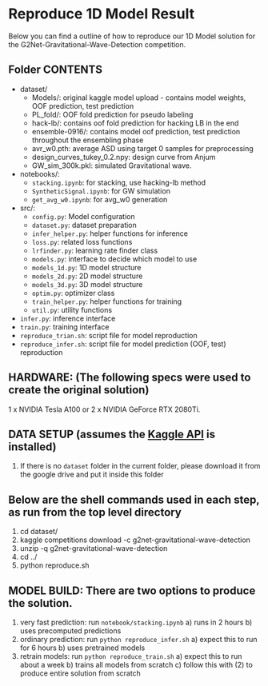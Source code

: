 # Reproduce 1D Model Result

Below you can find a outline of how to reproduce our 1D Model solution for the G2Net-Gravitational-Wave-Detection competition.

## Folder CONTENTS

- dataset/ 
  - Models/: original kaggle model upload - contains model weights, OOF prediction, test prediction
  - PL_fold/: OOF fold prediction for pseudo labeling
  - hack-lb/: contains oof fold prediction for hacking LB in the end
  - ensemble-0916/: contains model oof prediction, test prediction throughout the ensembling phase
  - avr_w0.pth: average ASD using target 0 samples for preprocessing
  - design_curves_tukey_0.2.npy: design curve from Anjum
  - GW_sim_300k.pkl: simulated Gravitational wave.
- notebooks/:
  - `stacking.ipynb`: for stacking, use hacking-lb method
  - `SyntheticSignal.ipynb`: for GW simulation
  - `get_avg_w0.ipynb`: for avg_w0 generation
- src/:
  - `config.py`: Model configuration
  - `dataset.py`: dataset preparation
  - `infer_helper.py`: helper functions for inference
  - `loss.py`: related loss functions
  - `lrfinder.py`: learning rate finder class
  - `models.py`: interface to decide which model to use
  - `models_1d.py`: 1D model structure
  - `models_2d.py`: 2D model structure
  - `models_3d.py`: 3D model structure
  - `optim.py`: optimizer class
  - `train_helper.py`: helper functions for training
  - `util.py`: utility functions
- `infer.py`: inference interface
- `train.py`: training interface
- `reproduce_trian.sh`: script file for model reproduction
- `reproduce_infer.sh`: script file for model prediction (OOF, test) reproduction

## HARDWARE: (The following specs were used to create the original solution)

1 x NVIDIA Tesla A100 or 2 x NVIDIA GeForce RTX 2080Ti.

## DATA SETUP (assumes the [Kaggle API](https://github.com/Kaggle/kaggle-api) is installed)

1. If there is no `dataset` folder in the current folder, please download it from the google drive and put it inside this folder

## Below are the shell commands used in each step, as run from the top level directory

1. cd dataset/
2. kaggle competitions download -c g2net-gravitational-wave-detection
3. unzip -q g2net-gravitational-wave-detection
4. cd ../
5. python reproduce.sh

## MODEL BUILD: There are two options to produce the solution.

1) very fast prediction: run `notebook/stacking.ipynb`
    a) runs in 2 hours
    b) uses precomputed predictions
2) ordinary prediction: run `python reproduce_infer.sh`
    a) expect this to run for 6 hours
    b) uses pretrained models
3) retrain models: run `python reproduce_train.sh`
    a) expect this to run about a week
    b) trains all models from scratch
    c) follow this with (2) to produce entire solution from scratch

